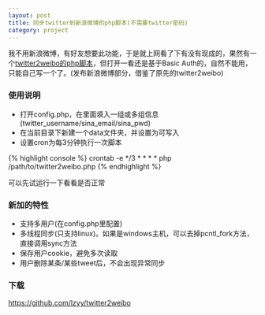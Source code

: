 ```yaml
---
layout: post
title: 同步twitter到新浪微博的php脚本(不需要twitter密码)
category: project
---
```


我不用新浪微博，有好友想要此功能，于是就上网看了下有没有现成的，果然有一个<a href="http://iamsure.org/archives/169">twitter2weibo的php脚本</a>，但打开一看还是基于Basic Auth的，自然不能用，只能自己写一个了。(发布新浪微博部分，借鉴了原先的twitter2weibo)

### 使用说明

* 打开config.php，在里面填入一组或多组信息(twitter_username/sina_email/sina_pwd)
* 在当前目录下新建一个data文件夹，并设置为可写入
* 设置cron为每3分钟执行一次脚本

{% highlight console %}
crontab -e
*/3 * * * * php /path/to/twitter2weibo.php
{% endhighlight %}

可以先试运行一下看看是否正常

### 新加的特性

* 支持多用户(在config.php里配置)
* 多线程同步(只支持linux)。如果是windows主机，可以去掉pcntl_fork方法，直接调用sync方法
* 保存用户cookie，避免多次读取
* 用户删除某条/某些tweet后，不会出现异常同步

### 下载

<a href="https://github.com/lzyy/twitter2weibo">https://github.com/lzyy/twitter2weibo</a>
